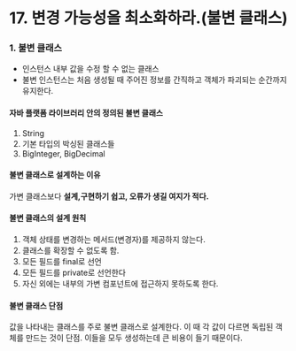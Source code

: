 # 17. 변경 가능성을 최소화하라.(불변 클래스)

### 1. 불변 클래스
* 인스턴스 내부 값을 수정 할 수 없는 클래스
* 불변 인스턴스는 처음 생성될 때 주어진 정보를 간직하고 객체가 파괴되는 순간까지 유지한다.

#### 자바 플랫폼 라이브러리 안의 정의된 불변 클래스
1. String
2. 기본 타입의 박싱된 클래스들
3. BigInteger, BigDecimal 

#### 불변 클래스로 설계하는 이유
가변 클래스보다 **설계,구현하기 쉽고, 오류가 생길 여지가 적다.**


#### 불변 클래스의 설계 원칙
1. 객체 상태를 변경하는 메서드(변경자)를 제공하지 않는다.
2. 클래스를 확장할 수 없도록 함.
3. 모든 필드를 final로 선언
4. 모든 필드를 private로 선언한다
5. 자신 외에는 내부의 가변 컴포넌트에 접근하지 못하도록 한다.


#### 불변 클래스 단점

값을 나타내는 클래스를 주로 불변 클래스로 설계한다. 이 때 각 값이 다르면 독립된 객체를 만드는 것이 단점.  이들을 모두 생성하는데 큰 비용이 들기 때문이다.




